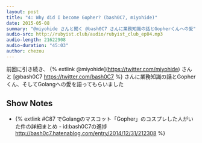 ```yaml
---
layout: post
title: "4: Why did I become Gopher? (bash0C7, miyohide)"
date: 2015-05-08
summary: "@miyohide さんと聞く @bash0C7 さんに業務知識の話とGopherくんへの愛"
audio-src: http://rubyist.club/audio/rubyist_club_ep04.mp3
audio-length: 21622908
audio-duration: "45:03"
author: chezou
---
```


前回に引き続き、 {% extlink @miyohide](https://twitter.com/miyohide) さんと [@bash0C7 https://twitter.com/bash0C7 %} さんに業務知識の話とGopherくん、そしてGolangへの愛を語ってもらいました

## Show Notes

- {% extlink #C87 でGolangのマスコット「Gopher」のコスプレした人がいた件の詳細まとめ - id:bash0C7の進捗 http://bash0c7.hatenablog.com/entry/2014/12/31/212308 %}

